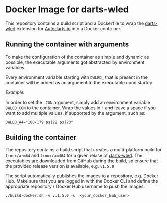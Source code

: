 # Docker Image for darts-wled

This repository contains a build script and a Dockerfile to wrap the [darts-wled](https://github.com/lbormann/darts-wled) extension for [Autodarts.io](https://autodarts.io/) into a Docker container.

## Running the container with arguments

To make the configuration of the container as simple and dynamic as possible, the executable arguments got abstracted by environment variables.

Every environment variable starting with `DWLED_` that is present in the container will be added as an argument to the executable upon startup.

_Example:_

In order to set the `-CON` argument, simply add an environment variable `DWLED_CON` to the container. Wrap the values in `"` and leave a space if you want to add multiple values, if supported by the argument, such as:

`DWLED_A4="100-179 ps|22 ps|23"`


## Building the container

The repository contains a build script that creates a multi-platform build for `linux/arm64` and `linux/amd64` for a given relase of [darts-wled](https://github.com/lbormann/darts-wled). The executables are downloaded from GitHub during the build, so ensure that the provided release version is available, e.g. `v1.5.0`

The script automatically publishes the images to a repository, e.g. Docker Hub. Make sure that you are logged in with the Docker CLI and define the appropriate repository / Docker Hub username to push the images.

```./build-docker.sh -v v.1.5.0 -u  <your_docker_hub_user>```





